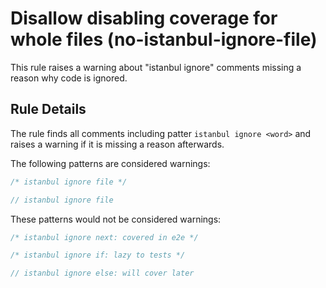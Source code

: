 # Disallow disabling coverage for whole files (no-istanbul-ignore-file)

This rule raises a warning about "istanbul ignore" comments missing a reason why
code is ignored.

## Rule Details

The rule finds all comments including patter `istanbul ignore <word>` and raises
a warning if it is missing a reason afterwards.

The following patterns are considered warnings:

```js
/* istanbul ignore file */

// istanbul ignore file
```

These patterns would not be considered warnings:

```js
/* istanbul ignore next: covered in e2e */

/* istanbul ignore if: lazy to tests */

// istanbul ignore else: will cover later
```
